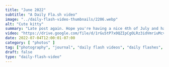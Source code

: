 ```yaml
---
title: "June 2022"
subtitle: "A Daily Fla.sh video"
image: "../daily-flash-video-thumbnails/2206.webp"
alt: "Cute kitty"
summary: "Late post again. Hope you're having a nice 4th of July and had an even better June 2022."
video: "https://drive.google.com/file/d/1rGu5tP7x0QZIpCgOLRz3idVmriuMcvm9/preview"
date: 2022-07-04T12:00:01-07:00
category: [ "photos" ]
tag: ["photography", "journal", "daily flash videos", "daily flashes", "videos" ]
draft: false
type: "daily-flash-video"
---
```

